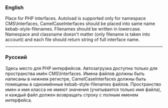 ### English
Place for PHP interfaces. Autoload is supported only for namespace CMS\Interfaces, CamelCaseInterfaces should be placed into same name kebab-style-filenames. Filenames should be written in lowercase. Namespace and classname doesn't matter (only filename is taken into account) and each file should return string of full interface name.

---
### Русский
Здесь место для PHP интерфейсов. Автозагрузка доступна только для пространства имён CMS\Interfaces. Имена файлов должны быть написаны в нижнем регистре, CamelCaseInterfaces должны быть помещены в одноимённые kebab-style-filenames файлов. Пространство имен и имя класса не имеют значения (учитывается только имя файла), и каждый файл должен возвращать строку с полным именем интерфейса.